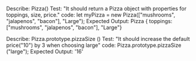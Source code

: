 Describe: Pizza()
Test: "It should return a Pizza object with properties for toppings, size, price."
code: let myPizza = new Pizza(["mushrooms", "jalapenos", "bacon"], "Large");
Expected Output: Pizza { toppings: ["mushrooms", "jalapenos", "bacon"], "Large"}

Describe: Pizza.prototype.pizzaSize ()
Test: "It should increase the default price("10") by 3 when choosing large"
code: Pizza.prototype.pizzaSize ("large");
Expected Output: '16'
